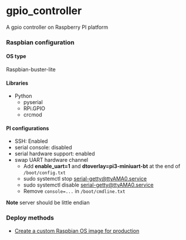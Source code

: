 # gpio_controller
A gpio controller on Raspberry PI platform

### Raspbian configuration

#### OS type

Raspbian-buster-lite

#### Libraries

* Python
  * pyserial
  * RPi.GPIO
  * crcmod

#### PI configurations

* SSH: Enabled
* serial console: disabled
* serial hardware support: enabled
* swap UART hardware channel
  * Add **enable_uart=1** and **dtoverlay=pi3-miniuart-bt** at the end of `/boot/config.txt`
  * sudo systemctl stop serial-getty@ttyAMA0.service
  * sudo systemctl disable serial-getty@ttyAMA0.service
  * Remove `console=...` in `/boot/cmdline.txt`



**Note** server should be little endian

### Deploy methods

* [Create a custom Raspbian OS image for production](https://medium.com/platformer-blog/creating-a-custom-raspbian-os-image-for-production-3fcb43ff3630)
